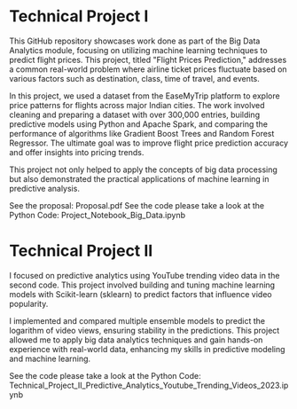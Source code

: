 # Technical Project I
This GitHub repository showcases work done as part of the Big Data Analytics module, focusing on utilizing machine learning techniques to predict flight prices. 
This project, titled "Flight Prices Prediction," addresses a common real-world problem where airline ticket prices fluctuate based on various factors such as 
destination, class, time of travel, and events.

In this project, we used a dataset from the EaseMyTrip platform to explore price patterns for flights across major Indian cities. 
The work involved cleaning and preparing a dataset with over 300,000 entries, building predictive models using Python and Apache Spark, 
and comparing the performance of algorithms like Gradient Boost Trees and Random Forest Regressor. The ultimate goal was to improve flight price prediction accuracy 
and offer insights into pricing trends.

This project not only helped to apply the concepts of big data processing but also demonstrated the practical applications of machine learning in predictive analysis.

See the proposal: Proposal.pdf
See the code please take a look at the Python Code: Project_Notebook_Big_Data.ipynb

# Technical Project II
I focused on predictive analytics using YouTube trending video data in the second code. This project involved building and tuning machine learning models with Scikit-learn (sklearn) to predict factors that influence video popularity.

I implemented and compared multiple ensemble models to predict the logarithm of video views, ensuring stability in the predictions. This project allowed me to apply big data analytics techniques and gain hands-on experience with real-world data, enhancing my skills in predictive modeling and machine learning.

See the code please take a look at the Python Code: Technical_Project_II_Predictive_Analytics_Youtube_Trending_Videos_2023.ipynb
